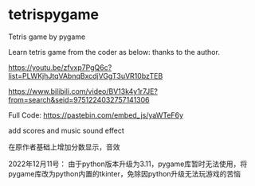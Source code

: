 # tetrispygame
Tetris game by pygame

Learn tetris game from the coder as below: 
thanks to the author.

https://youtu.be/zfvxp7PgQ6c?list=PLWKjhJtqVAbnqBxcdjVGgT3uVR10bzTEB

https://www.bilibili.com/video/BV13k4y1r7JE?from=search&seid=9751224032757141306

Full Code: https://pastebin.com/embed_js/yaWTeF6y

add scores and music sound effect

在原作者基础上增加分数显示，音效

2022年12月11号：
由于python版本升级为3.11，pygame库暂时无法使用，将pygame库改为python内置的tkinter，免除因python升级无法玩游戏的苦恼